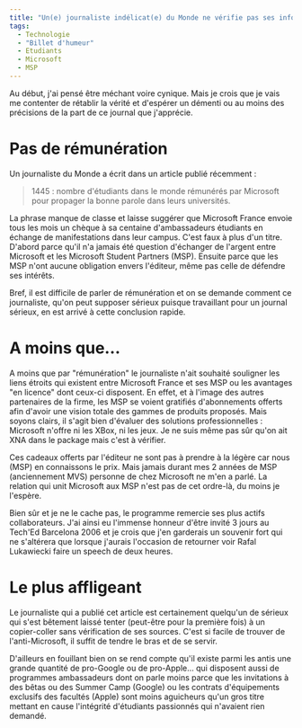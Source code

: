 ```yaml
---
title: "Un(e) journaliste indélicat(e) du Monde ne vérifie pas ses infos"
tags:
  - Technologie
  - "Billet d'humeur"
  - Etudiants
  - Microsoft
  - MSP
---
```


Au début, j'ai pensé être méchant voire cynique. Mais je crois que je vais me contenter de rétablir la vérité et d'espérer un démenti ou au moins des précisions de la part de ce journal que j'apprécie.

# Pas de rémunération

Un journaliste du Monde a écrit dans un article publié récemment&nbsp;:

> 1445 : nombre d'étudiants dans le monde rémunérés par Microsoft pour propager la bonne parole dans leurs universités.

La phrase manque de classe et laisse suggérer que Microsoft France envoie tous les mois un chèque à sa centaine d'ambassadeurs étudiants en échange de manifestations dans leur campus. C'est faux à plus d'un titre. D'abord parce qu'il n'a jamais été question d'échanger de l'argent entre Microsoft et les Microsoft Student Partners (MSP). Ensuite parce que les MSP n'ont aucune obligation envers l'éditeur, même pas celle de défendre ses intérêts.

Bref, il est difficile de parler de rémunération et on se demande comment ce journaliste, qu'on peut supposer sérieux puisque travaillant pour un journal sérieux, en est arrivé à cette conclusion rapide.

# A moins que…

A moins que par "rémunération" le journaliste n'ait souhaité souligner les liens étroits qui existent entre Microsoft France et ses MSP ou les avantages "en licence" dont ceux-ci disposent. En effet, et à l'image des autres partenaires de la firme, les MSP se voient gratifiés d'abonnements offerts afin d'avoir une vision totale des gammes de produits proposés. Mais soyons clairs, il s'agit bien d'évaluer des solutions professionnelles : Microsoft n'offre ni les XBox, ni les jeux. Je ne suis même pas sûr qu'on ait XNA dans le package mais c'est à vérifier.

Ces cadeaux offerts par l'éditeur ne sont pas à prendre à la légère car nous (MSP) en connaissons le prix. Mais jamais durant mes 2 années de MSP (anciennement MVS) personne de chez Microsoft ne m'en a parlé. La relation qui unit Microsoft aux MSP n'est pas de cet ordre-là, du moins je l'espère.

Bien sûr et je ne le cache pas, le programme remercie ses plus actifs collaborateurs. J'ai ainsi eu l'immense honneur d'être invité 3 jours au Tech'Ed Barcelona 2006 et je crois que j'en garderais un souvenir fort qui ne s'altérera que lorsque j'aurais l'occasion de retourner voir Rafal Lukawiecki faire un speech de deux heures.

# Le plus affligeant

Le journaliste qui a publié cet article est certainement quelqu'un de sérieux qui s'est bêtement laissé tenter (peut-être pour la première fois) à un copier-coller sans vérification de ses sources. C'est si facile de trouver de l'anti-Microsoft, il suffit de tendre le bras et de se servir.

D'ailleurs en fouillant bien on se rend compte qu'il existe parmi les antis une grande quantité de pro-Google ou de pro-Apple… qui disposent aussi de programmes ambassadeurs dont on parle moins parce que les invitations à des bêtas ou des Summer Camp (Google) ou les contrats d'équipements exclusifs des facultés (Apple) sont moins aguicheurs qu'un gros titre mettant en cause l'intégrité d'étudiants passionnés qui n'avaient rien demandé.